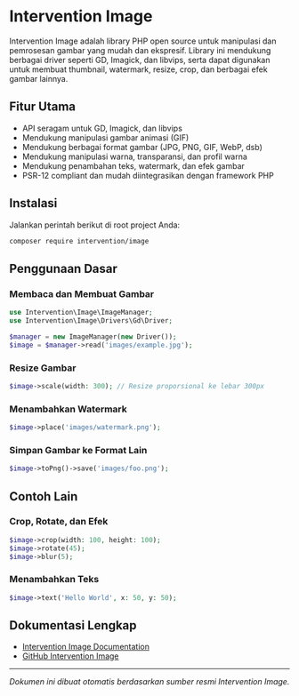 # Intervention Image

Intervention Image adalah library PHP open source untuk manipulasi dan pemrosesan gambar yang mudah dan ekspresif. Library ini mendukung berbagai driver seperti GD, Imagick, dan libvips, serta dapat digunakan untuk membuat thumbnail, watermark, resize, crop, dan berbagai efek gambar lainnya.

## Fitur Utama

-   API seragam untuk GD, Imagick, dan libvips
-   Mendukung manipulasi gambar animasi (GIF)
-   Mendukung berbagai format gambar (JPG, PNG, GIF, WebP, dsb)
-   Mendukung manipulasi warna, transparansi, dan profil warna
-   Mendukung penambahan teks, watermark, dan efek gambar
-   PSR-12 compliant dan mudah diintegrasikan dengan framework PHP

## Instalasi

Jalankan perintah berikut di root project Anda:

```bash
composer require intervention/image
```

## Penggunaan Dasar

### Membaca dan Membuat Gambar

```php
use Intervention\Image\ImageManager;
use Intervention\Image\Drivers\Gd\Driver;

$manager = new ImageManager(new Driver());
$image = $manager->read('images/example.jpg');
```

### Resize Gambar

```php
$image->scale(width: 300); // Resize proporsional ke lebar 300px
```

### Menambahkan Watermark

```php
$image->place('images/watermark.png');
```

### Simpan Gambar ke Format Lain

```php
$image->toPng()->save('images/foo.png');
```

## Contoh Lain

### Crop, Rotate, dan Efek

```php
$image->crop(width: 100, height: 100);
$image->rotate(45);
$image->blur(5);
```

### Menambahkan Teks

```php
$image->text('Hello World', x: 50, y: 50);
```

## Dokumentasi Lengkap

-   [Intervention Image Documentation](https://image.intervention.io/)
-   [GitHub Intervention Image](https://github.com/Intervention/image)

---

_Dokumen ini dibuat otomatis berdasarkan sumber resmi Intervention Image._
